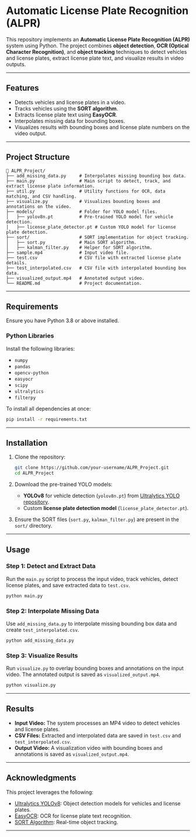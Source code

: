# Automatic License Plate Recognition (ALPR)

This repository implements an **Automatic License Plate Recognition (ALPR)** system using Python. The project combines **object detection**, **OCR (Optical Character Recognition)**, and **object tracking** techniques to detect vehicles and license plates, extract license plate text, and visualize results in video outputs.

---

## Features

- Detects vehicles and license plates in a video.  
- Tracks vehicles using the **SORT algorithm**.  
- Extracts license plate text using **EasyOCR**.  
- Interpolates missing data for bounding boxes.  
- Visualizes results with bounding boxes and license plate numbers on the video output.  

---

## Project Structure

```
📂 ALPR_Project/
├── add_missing_data.py     # Interpolates missing bounding box data.
├── main.py                 # Main script to detect, track, and extract license plate information.
├── util.py                 # Utility functions for OCR, data matching, and CSV handling.
├── visualize.py            # Visualizes bounding boxes and annotations on the video.
├── models/                 # Folder for YOLO model files.
│   ├── yolov8n.pt          # Pre-trained YOLO model for vehicle detection.
│   ├── license_plate_detector.pt # Custom YOLO model for license plate detection.
├── sort/                   # SORT implementation for object tracking.
│   ├── sort.py             # Main SORT algorithm.
│   ├── kalman_filter.py    # Helper for SORT algorithm.
├── sample.mp4              # Input video file.
├── test.csv                # CSV file with extracted license plate details.
├── test_interpolated.csv   # CSV file with interpolated bounding box data.
├── visualized_output.mp4   # Annotated output video.
└── README.md               # Project documentation.
```

---

## Requirements

Ensure you have Python 3.8 or above installed.

### Python Libraries

Install the following libraries:
- `numpy`
- `pandas`
- `opencv-python`
- `easyocr`
- `scipy`
- `ultralytics`
- `filterpy`

To install all dependencies at once:
```bash
pip install -r requirements.txt
```

---

## Installation

1. Clone the repository:
   ```bash
   git clone https://github.com/your-username/ALPR_Project.git
   cd ALPR_Project
   ```

2. Download the pre-trained YOLO models:
   - **YOLOv8** for vehicle detection (`yolov8n.pt`) from [Ultralytics YOLO repository](https://github.com/ultralytics/ultralytics).
   - Custom **license plate detection model** (`license_plate_detector.pt`).

3. Ensure the SORT files (`sort.py`, `kalman_filter.py`) are present in the `sort/` directory.

---

## Usage

### Step 1: Detect and Extract Data
Run the `main.py` script to process the input video, track vehicles, detect license plates, and save extracted data to `test.csv`.

```bash
python main.py
```

### Step 2: Interpolate Missing Data
Use `add_missing_data.py` to interpolate missing bounding box data and create `test_interpolated.csv`.

```bash
python add_missing_data.py
```

### Step 3: Visualize Results
Run `visualize.py` to overlay bounding boxes and annotations on the input video. The annotated output is saved as `visualized_output.mp4`.

```bash
python visualize.py
```

---

## Results

- **Input Video:** The system processes an MP4 video to detect vehicles and license plates.
- **CSV Files:** Extracted and interpolated data are saved in `test.csv` and `test_interpolated.csv`.
- **Output Video:** A visualization video with bounding boxes and annotations is saved as `visualized_output.mp4`.

---

## Acknowledgments

This project leverages the following:
- [Ultralytics YOLOv8](https://github.com/ultralytics/ultralytics): Object detection models for vehicles and license plates.
- [EasyOCR](https://github.com/JaidedAI/EasyOCR): OCR for license plate text recognition.
- [SORT Algorithm](https://github.com/abewley/sort): Real-time object tracking.

---
